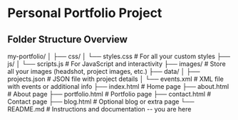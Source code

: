 # Personal Portfolio Project

## Folder Structure Overview

my-portfolio/
│
├── css/
│   └── styles.css          # For all your custom styles
├── js/
│   └── scripts.js          # For JavaScript and interactivity
├── images/                 # Store all your images (headshot, project images, etc.)
├── data/
│   ├── projects.json       # JSON file with project details
│   └── events.xml          # XML file with events or additional info
├── index.html              # Home page
├── about.html              # About page
├── portfolio.html          # Portfolio page
├── contact.html            # Contact page
├── blog.html               # Optional blog or extra page
└── README.md               # Instructions and documentation -- you are here


